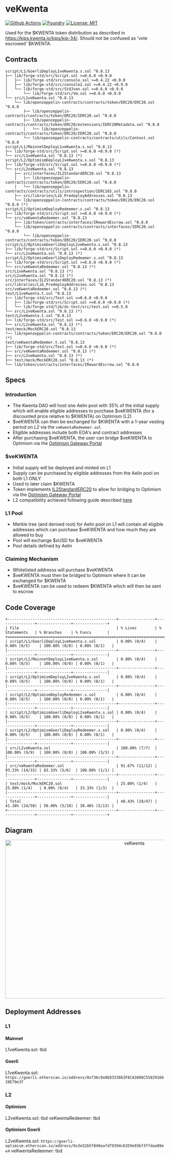# veKwenta

[![Github Actions][gha-badge]][gha] 
[![Foundry][foundry-badge]][foundry] 
[![License: MIT][license-badge]][license]

[gha]: https://github.com/Kwenta/veKWENTA/actions
[gha-badge]: https://github.com/Kwenta/veKWENTA/actions/workflows/Tests.yml/badge.svg
[foundry]: https://getfoundry.sh/
[foundry-badge]: https://img.shields.io/badge/Built%20with-Foundry-FFDB1C.svg
[license]: https://opensource.org/licenses/MIT
[license-badge]: https://img.shields.io/badge/License-MIT-blue.svg


Used for the $KWENTA token distribution as described in https://kips.kwenta.io/kips/kip-34/. Should not be confused as 'vote escrowed' $KWENTA.

## Contracts

```
script/L1/GoerliDeployL1veKwenta.s.sol ^0.8.13
├── lib/forge-std/src/Script.sol >=0.6.0 <0.9.0
│   ├── lib/forge-std/src/console.sol >=0.4.22 <0.9.0
│   ├── lib/forge-std/src/console2.sol >=0.4.22 <0.9.0
│   └── lib/forge-std/src/StdJson.sol >=0.6.0 <0.9.0
│       └── lib/forge-std/src/Vm.sol >=0.6.0 <0.9.0
└── src/L1veKwenta.sol ^0.8.13
    └── lib/openzeppelin-contracts/contracts/token/ERC20/ERC20.sol ^0.8.0
        ├── lib/openzeppelin-contracts/contracts/token/ERC20/IERC20.sol ^0.8.0
        ├── lib/openzeppelin-contracts/contracts/token/ERC20/extensions/IERC20Metadata.sol ^0.8.0
        │   └── lib/openzeppelin-contracts/contracts/token/ERC20/IERC20.sol ^0.8.0
        └── lib/openzeppelin-contracts/contracts/utils/Context.sol ^0.8.0
script/L1/MainnetDeployL1veKwenta.s.sol ^0.8.13
├── lib/forge-std/src/Script.sol >=0.6.0 <0.9.0 (*)
└── src/L1veKwenta.sol ^0.8.13 (*)
script/L2/OptimismDeployL2veKwenta.s.sol ^0.8.13
├── lib/forge-std/src/Script.sol >=0.6.0 <0.9.0 (*)
└── src/L2veKwenta.sol ^0.8.13
    ├── src/interfaces/IL2StandardERC20.sol ^0.8.13
    │   ├── lib/openzeppelin-contracts/contracts/token/ERC20/IERC20.sol ^0.8.0
    │   └── lib/openzeppelin-contracts/contracts/utils/introspection/IERC165.sol ^0.8.0
    ├── src/libraries/Lib_PredeployAddresses.sol ^0.8.13
    └── lib/openzeppelin-contracts/contracts/token/ERC20/ERC20.sol ^0.8.0 (*)
script/L2/OptimismDeployRedeemer.s.sol ^0.8.13
├── lib/forge-std/src/Script.sol >=0.6.0 <0.9.0 (*)
└── src/veKwentaRedeemer.sol ^0.8.13
    ├── lib/token/contracts/interfaces/IRewardEscrow.sol ^0.8.0
    └── lib/openzeppelin-contracts/contracts/interfaces/IERC20.sol ^0.8.0
        └── lib/openzeppelin-contracts/contracts/token/ERC20/IERC20.sol ^0.8.0
script/L2/OptimismGoerliDeployL2veKwenta.s.sol ^0.8.13
├── lib/forge-std/src/Script.sol >=0.6.0 <0.9.0 (*)
└── src/L2veKwenta.sol ^0.8.13 (*)
script/L2/OptimismGoerliDeployRedeemer.s.sol ^0.8.13
├── lib/forge-std/src/Script.sol >=0.6.0 <0.9.0 (*)
└── src/veKwentaRedeemer.sol ^0.8.13 (*)
src/L1veKwenta.sol ^0.8.13 (*)
src/L2veKwenta.sol ^0.8.13 (*)
src/interfaces/IL2StandardERC20.sol ^0.8.13 (*)
src/libraries/Lib_PredeployAddresses.sol ^0.8.13
src/veKwentaRedeemer.sol ^0.8.13 (*)
test/L1veKwenta.t.sol ^0.8.13
├── lib/forge-std/src/Test.sol >=0.6.0 <0.9.0
│   ├── lib/forge-std/src/Script.sol >=0.6.0 <0.9.0 (*)
│   └── lib/forge-std/lib/ds-test/src/test.sol >=0.5.0
└── src/L1veKwenta.sol ^0.8.13 (*)
test/L2veKwenta.t.sol ^0.8.13
├── lib/forge-std/src/Test.sol >=0.6.0 <0.9.0 (*)
└── src/L2veKwenta.sol ^0.8.13 (*)
test/mock/MockERC20.sol ^0.8.13
└── lib/openzeppelin-contracts/contracts/token/ERC20/ERC20.sol ^0.8.0 (*)
test/veKwentaRedeemer.t.sol ^0.8.13
├── lib/forge-std/src/Test.sol >=0.6.0 <0.9.0 (*)
├── src/veKwentaRedeemer.sol ^0.8.13 (*)
├── src/L2veKwenta.sol ^0.8.13 (*)
├── test/mock/MockERC20.sol ^0.8.13 (*)
└── lib/token/contracts/interfaces/IRewardEscrow.sol ^0.8.0
```

## Specs

### Introduction

-  The Kwenta DAO will host one Aelin pool with 35% of the initial supply which will enable eligible addresses to purchase $veKWENTA (for a discounted price relative to $KWENTA) on Optimism (L2)
-  $veKWENTA can then be exchanged for $KWENTA with a 1-year vesting period _on L2_ via the `veKwentaRedeemer.sol`
-  Eligible addresses include both EOA's and contract addresses
-  After purchasing $veKWENTA, the user can bridge $veKWENTA to Optimism via the [Optimism Gateway Portal](https://gateway.optimism.io/)

### $veKWENTA

-  Initial supply will be deployed and minted on L1
-  Supply can be purchased by eligible addresses from the Aelin pool on both L1 ONLY
-  Used to later claim $KWENTA
-  Token implements [IL2StandardERC20](https://github.com/ethereum-optimism/optimism/blob/develop/packages/contracts/contracts/standards/IL2StandardERC20.sol) to allow for bridging to Optimism via the [Optimism Gateway Portal](https://gateway.optimism.io/)
-  L2 compatibility achieved following guide described [here](https://github.com/ethereum-optimism/optimism-tutorial/tree/main/standard-bridge-standard-token#deploying-a-standard-token)

### L1 Pool

-  Merkle tree (and derived root) for Aelin pool on L1 will contain all eligible addresses which can purchase $veKWENTA and how much they are allowed to buy
-  Pool will exchange $sUSD for $veKWENTA
-  Pool details defined by Aelin

### Claiming Mechanism 

-  Whitelisted addresss will purchase $veKWENTA
-  $veKWENTA must then be bridged to Optimism where it can be exchanged for $KWENTA
-  $veKWENTA can be used to redeem $KWENTA which will then be sent to escrow

## Code Coverage

```
+------------------------------------------------+----------------+----------------+---------------+---------------+
| File                                           | % Lines        | % Statements   | % Branches    | % Funcs       |
+==================================================================================================================+
| script/L1/GoerliDeployL1veKwenta.s.sol         | 0.00% (0/4)    | 0.00% (0/5)    | 100.00% (0/0) | 0.00% (0/1)   |
|------------------------------------------------+----------------+----------------+---------------+---------------|
| script/L1/MainnetDeployL1veKwenta.s.sol        | 0.00% (0/4)    | 0.00% (0/5)    | 100.00% (0/0) | 0.00% (0/1)   |
|------------------------------------------------+----------------+----------------+---------------+---------------|
| script/L2/OptimismDeployL2veKwenta.s.sol       | 0.00% (0/4)    | 0.00% (0/5)    | 100.00% (0/0) | 0.00% (0/1)   |
|------------------------------------------------+----------------+----------------+---------------+---------------|
| script/L2/OptimismDeployRedeemer.s.sol         | 0.00% (0/4)    | 0.00% (0/5)    | 100.00% (0/0) | 0.00% (0/1)   |
|------------------------------------------------+----------------+----------------+---------------+---------------|
| script/L2/OptimismGoerliDeployL2veKwenta.s.sol | 0.00% (0/4)    | 0.00% (0/5)    | 100.00% (0/0) | 0.00% (0/1)   |
|------------------------------------------------+----------------+----------------+---------------+---------------|
| script/L2/OptimismGoerliDeployRedeemer.s.sol   | 0.00% (0/4)    | 0.00% (0/5)    | 100.00% (0/0) | 0.00% (0/1)   |
|------------------------------------------------+----------------+----------------+---------------+---------------|
| src/L2veKwenta.sol                             | 100.00% (7/7)  | 100.00% (9/9)  | 100.00% (0/0) | 100.00% (3/3) |
|------------------------------------------------+----------------+----------------+---------------+---------------|
| src/veKwentaRedeemer.sol                       | 91.67% (11/12) | 93.33% (14/15) | 83.33% (5/6)  | 100.00% (1/1) |
|------------------------------------------------+----------------+----------------+---------------+---------------|
| test/mock/MockERC20.sol                        | 25.00% (1/4)   | 25.00% (1/4)   | 0.00% (0/4)   | 33.33% (1/3)  |
|------------------------------------------------+----------------+----------------+---------------+---------------|
| Total                                          | 40.43% (19/47) | 41.38% (24/58) | 50.00% (5/10) | 38.46% (5/13) |
+------------------------------------------------+----------------+----------------+---------------+---------------+
```

## Diagram

<p align="center">
  <img src="/veKwentaDiagram.png" width="800" height="500" alt="veKwenta"/>
</p>

## Deployment Addresses

### L1

#### Mainnet
L1veKwenta.sol: tbd
#### Goerli
L1veKwenta.sol: `https://goerli.etherscan.io/address/0xf36c9a9E8333663F8CA3608C5582916628E79e3f`

### L2

#### Optimism
L2veKwenta.sol: tbd
veKwentaRedeemer: tbd
#### Optimism Goerli
L2veKwenta.sol: `https://goerli-optimism.etherscan.io/address/0x3e52b5f840eafd79394c6359e93bf3ffdae89ee4`
veKwentaRedeemer: tbd
